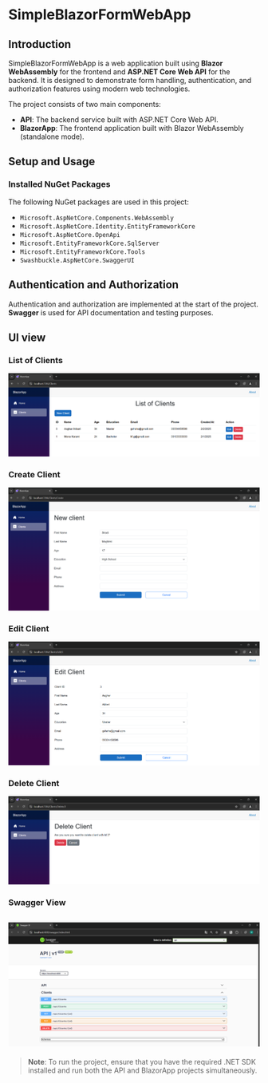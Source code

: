 # SimpleBlazorFormWebApp

## Introduction
SimpleBlazorFormWebApp is a web application built using **Blazor WebAssembly** for the frontend and **ASP.NET Core Web API** for the backend. It is designed to demonstrate form handling, authentication, and authorization features using modern web technologies.

The project consists of two main components:
- **API**: The backend service built with ASP.NET Core Web API.
- **BlazorApp**: The frontend application built with Blazor WebAssembly (standalone mode).

## Setup and Usage

### Installed NuGet Packages
The following NuGet packages are used in this project:
- `Microsoft.AspNetCore.Components.WebAssembly`
- `Microsoft.AspNetCore.Identity.EntityFrameworkCore`
- `Microsoft.AspNetCore.OpenApi`
- `Microsoft.EntityFrameworkCore.SqlServer`
- `Microsoft.EntityFrameworkCore.Tools`
- `Swashbuckle.AspNetCore.SwaggerUI`

## Authentication and Authorization
Authentication and authorization are implemented at the start of the project. **Swagger** is used for API documentation and testing purposes.

## UI view

### List of Clients
![List of Clients](./assets/listOfClients.png)

### Create Client
![Create Client](./assets/createClient.png)

### Edit Client
![Edit Client](./assets/editClient.png)

### Delete Client
![Delete Client](./assets/deleteClient.png)

### Swagger View
![Swagger View](./assets/swaggerView.png)
---

> **Note**: To run the project, ensure that you have the required .NET SDK installed and run both the API and BlazorApp projects simultaneously.

